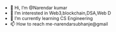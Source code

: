 - 👋 Hi, I’m @Narendar kumar
- 👀 I’m interested in Web3,blockchain,DSA,Web D 
- 🌱 I’m currently learning CS Engineering
- 📫 How to reach me-narendarsubhanje@gmail

<!---
narendar009/narendar009 is a ✨ special ✨ repository because its `README.md` (this file) appears on your GitHub profile.
You can click the Preview link to take a look at your changes.
--->
